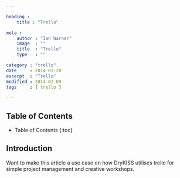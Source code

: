 ```yaml
---

heading :
    title : "Trello"

meta :
    author : "Ian Warner"
    image  : ""
    title  : "Trello"
    type   : ""

category : "trello"
date     : 2014-01-20
excerpt  : "Trello"
modified : 2014-02-09
tags     : [ trello ]

---
```


## Table of Contents
* Table of Contents
{:toc}

## Introduction

Want to make this article a use case on how DryKISS utilises trello for simple
project management and creative workshops.